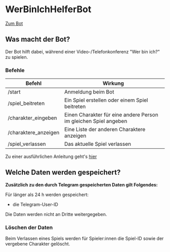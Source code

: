 # WerBinIchHelferBot

[Zum Bot](https://t.me/wer_bin_ich_gamebot)

## Was macht der Bot?

Der Bot hilft dabei, während einer Video-/Telefonkonferenz "Wer bin ich?" zu spielen.

### Befehle

| Befehl | Wirkung |
|---|---|
| /start | Anmeldung beim Bot |
| /spiel_beitreten | Ein Spiel erstellen oder einem Spiel beitreten |
| /charakter_eingeben | Einen Charakter für eine andere Person im gleichen Spiel angeben |
| /charaktere_anzeigen | Eine Liste der anderen Charaktere anzeigen |
| /spiel_verlassen | Das aktuelle Spiel verlassen |

Zu einer ausführlichen Anleitung geht's [hier](docs/manual.md)

## Welche Daten werden gespeichert?

__Zusätzlich zu den durch Telegram gespeicherten Daten gilt Folgendes:__

Für länger als 24 h werden gespeichert:

- die Telegram-User-ID

Die Daten werden nicht an Dritte weitergegeben.

### Löschen der Daten

Beim Verlassen eines Spiels werden für Spieler:innen die Spiel-ID sowie der vergebene Charakter gelöscht.